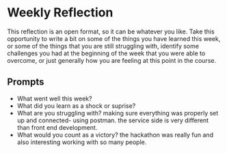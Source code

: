 # Weekly Reflection
This reflection is an open format, so it can be whatever you like. Take this opportunity to write a bit on some of the things you have learned this week, or some of the things that you are still struggling with, identify some challenges you had at the beginning of the week that you were able to overcome, or just generally how you are feeling at this point in the course.

## Prompts
- What went well this week?
- What did you learn as a shock or suprise?
- What are you struggling with? making sure everything was properly set up and connected- using postman. the service side is very different than front end development. 
- What would you count as a victory? the hackathon was really fun and also interesting working with so many people. 